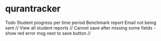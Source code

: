 # qurantracker

Todo
Student progress per time period
Benchmark report
Email not being sent //
View all student reports //
Cannot save after missing some fields - show red error msg next to save button //
